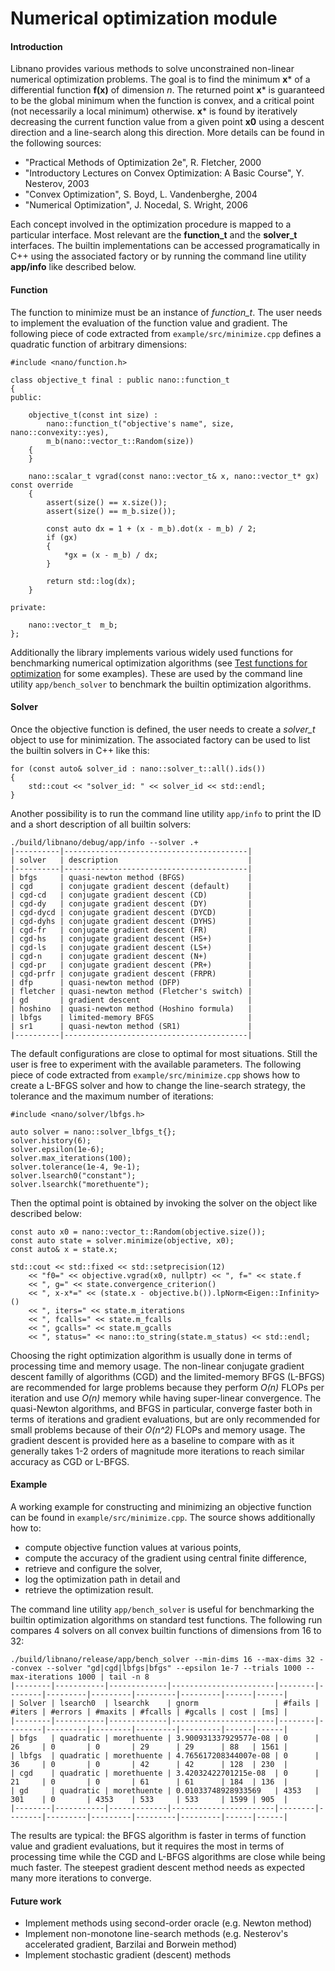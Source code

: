 # Numerical optimization module


#### Introduction

Libnano provides various methods to solve unconstrained non-linear numerical optimization problems. The goal is to find the minimum **x*** of a differential function **f(x)** of dimension *n*. The returned point **x*** is guaranteed to be the global minimum when the function is convex, and a critical point (not necessarily a local minimum) otherwise. **x*** is found by iteratively decreasing the current function value from a given point **x0** using a descent direction and a line-search along this direction. More details can be found in the following sources:


* "Practical Methods of Optimization 2e", R. Fletcher, 2000
* "Introductory Lectures on Convex Optimization: A Basic Course", Y. Nesterov, 2003
* "Convex Optimization", S. Boyd, L. Vandenberghe, 2004
* "Numerical Optimization", J. Nocedal, S. Wright, 2006


Each concept involved in the optimization procedure is mapped to a particular interface. Most relevant are the **function_t** and the **solver_t** interfaces. The builtin implementations can be accessed programatically in C++ using the associated factory or by running the command line utility **app/info** like described below.


#### Function

The function to minimize must be an instance of *function_t*. The user needs to implement the evaluation of the function value and gradient. The following piece of code extracted from ```example/src/minimize.cpp``` defines a quadratic function of arbitrary dimensions:

```
#include <nano/function.h>

class objective_t final : public nano::function_t
{
public:

    objective_t(const int size) :
        nano::function_t("objective's name", size, nano::convexity::yes),
        m_b(nano::vector_t::Random(size))
    {
    }

    nano::scalar_t vgrad(const nano::vector_t& x, nano::vector_t* gx) const override
    {
        assert(size() == x.size());
        assert(size() == m_b.size());

        const auto dx = 1 + (x - m_b).dot(x - m_b) / 2;
        if (gx)
        {
            *gx = (x - m_b) / dx;
        }

        return std::log(dx);
    }

private:

    nano::vector_t  m_b;
};
```

Additionally the library implements various widely used functions for benchmarking numerical optimization algorithms (see [Test functions for optimization](https://en.wikipedia.org/wiki/Test_functions_for_optimization) for some examples). These are used by the command line utility ```app/bench_solver``` to benchmark the builtin optimization algorithms.


#### Solver

Once the objective function is defined, the user needs to create a *solver_t* object to use for minimization. The associated factory can be used to list the builtin solvers in C++ like this:

```
for (const auto& solver_id : nano::solver_t::all().ids())
{
    std::cout << "solver_id: " << solver_id << std::endl;
}
```

Another possibility is to run the command line utility ```app/info``` to print the ID and a short description of all builtin solvers:
```
./build/libnano/debug/app/info --solver .+
|----------|-----------------------------------------|
| solver   | description                             |
|----------|-----------------------------------------|
| bfgs     | quasi-newton method (BFGS)              |
| cgd      | conjugate gradient descent (default)    |
| cgd-cd   | conjugate gradient descent (CD)         |
| cgd-dy   | conjugate gradient descent (DY)         |
| cgd-dycd | conjugate gradient descent (DYCD)       |
| cgd-dyhs | conjugate gradient descent (DYHS)       |
| cgd-fr   | conjugate gradient descent (FR)         |
| cgd-hs   | conjugate gradient descent (HS+)        |
| cgd-ls   | conjugate gradient descent (LS+)        |
| cgd-n    | conjugate gradient descent (N+)         |
| cgd-pr   | conjugate gradient descent (PR+)        |
| cgd-prfr | conjugate gradient descent (FRPR)       |
| dfp      | quasi-newton method (DFP)               |
| fletcher | quasi-newton method (Fletcher's switch) |
| gd       | gradient descent                        |
| hoshino  | quasi-newton method (Hoshino formula)   |
| lbfgs    | limited-memory BFGS                     |
| sr1      | quasi-newton method (SR1)               |
|----------|-----------------------------------------|
```

The default configurations are close to optimal for most situations. Still the user is free to experiment with the available parameters. The following piece of code extracted from ```example/src/minimize.cpp``` shows how to create a L-BFGS solver and how to change the line-search strategy, the tolerance and the maximum number of iterations:
```
#include <nano/solver/lbfgs.h>

auto solver = nano::solver_lbfgs_t{};
solver.history(6);
solver.epsilon(1e-6);
solver.max_iterations(100);
solver.tolerance(1e-4, 9e-1);
solver.lsearch0("constant");
solver.lsearchk("morethuente");
```

Then the optimal point is obtained by invoking the solver on the object like described below:
```
const auto x0 = nano::vector_t::Random(objective.size());
const auto state = solver.minimize(objective, x0);
const auto& x = state.x;

std::cout << std::fixed << std::setprecision(12)
    << "f0=" << objective.vgrad(x0, nullptr) << ", f=" << state.f
    << ", g=" << state.convergence_criterion()
    << ", x-x*=" << (state.x - objective.b()).lpNorm<Eigen::Infinity>()
    << ", iters=" << state.m_iterations
    << ", fcalls=" << state.m_fcalls
    << ", gcalls=" << state.m_gcalls
    << ", status=" << nano::to_string(state.m_status) << std::endl;
```


Choosing the right optimization algorithm is usually done in terms of processing time and memory usage. The non-linear conjugate gradient descent familly of algorithms (CGD) and the limited-memory BFGS (L-BFGS) are recommended for large problems because they perform *O(n)* FLOPs per iteration and use *O(n)* memory while having super-linear convergence. The quasi-Newton algorithms, and BFGS in particular, converge faster both in terms of iterations and gradient evaluations, but are only recommended for small problems because of their *O(n^2)* FLOPs and memory usage. The gradient descent is provided here as a baseline to compare with as it generally takes 1-2 orders of magnitude more iterations to reach similar accuracy as CGD or L-BFGS.


#### Example


A working example for constructing and minimizing an objective function can be found in ```example/src/minimize.cpp```. The source shows additionally how to:
* compute objective function values at various points,
* compute the accuracy of the gradient using central finite difference,
* retrieve and configure the solver,
* log the optimization path in detail and
* retrieve the optimization result.


The command line utility ```app/bench_solver``` is useful for benchmarking the builtin optimization algorithms on standard test functions. The following run compares 4 solvers on all convex builtin functions of dimensions from 16 to 32:
```
./build/libnano/release/app/bench_solver --min-dims 16 --max-dims 32 --convex --solver "gd|cgd|lbfgs|bfgs" --epsilon 1e-7 --trials 1000 --max-iterations 1000 | tail -n 8
|--------|-----------|-------------|-----------------------|--------|--------|---------|---------|---------|---------|------|------|
| Solver | lsearch0  | lsearchk    | gnorm                 | #fails | #iters | #errors | #maxits | #fcalls | #gcalls | cost | [ms] |
|--------|-----------|-------------|-----------------------|--------|--------|---------|---------|---------|---------|------|------|
| bfgs   | quadratic | morethuente | 3.900931337929577e-08 | 0      | 26     | 0       | 0       | 29      | 29      | 88   | 1561 |
| lbfgs  | quadratic | morethuente | 4.765617208344007e-08 | 0      | 36     | 0       | 0       | 42      | 42      | 128  | 230  |
| cgd    | quadratic | morethuente | 3.42032422701215e-08  | 0      | 21     | 0       | 0       | 61      | 61      | 184  | 136  |
| gd     | quadratic | morethuente | 0.01033748928933569   | 4353   | 301    | 0       | 4353    | 533     | 533     | 1599 | 905  |
|--------|-----------|-------------|-----------------------|--------|--------|---------|---------|---------|---------|------|------|
```
The results are typical: the BFGS algorithm is faster in terms of function value and gradient evaluations, but it requires the most in terms of processing time while the CGD and L-BFGS algorithms are close while being much faster. The steepest gradient descent method needs as expected many more iterations to converge.


#### Future work

* Implement methods using second-order oracle (e.g. Newton method)
* Implement non-monotone line-search methods (e.g. Nesterov's accelerated gradient, Barzilai and Borwein method)
* Implement stochastic gradient (descent) methods
